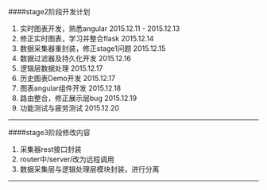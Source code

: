 ####stage2阶段开发计划

1. 实时图表开发，熟悉angular 2015.12.11 - 2015.12.13
2. 修正实时图表，学习并整合flask 2015.12.14
3. 数据采集器重封装，修正stage1问题 2015.12.15
4. 数据过滤器及持久化开发 2015.12.16
5. 逻辑层数据处理 2015.12.17
6. 历史图表Demo开发 2015.12.17
7. 图表angular组件开发 2015.12.18
8. 路由整合，修正展示层bug 2015.12.19
9. 功能测试与疲劳测试 2015.12.20

--------------------------

####stage3阶段修改内容
1.	采集器rest接口封装
2.	router中/server/改为远程调用
3.	数据采集层与逻辑处理层模块封装，进行分离

-------------------------